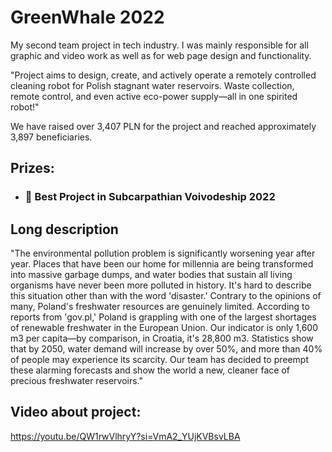 # GreenWhale 2022
My second team project in tech industry. I was mainly responsible for all graphic and video work as well as for web page design and functionality.

"Project aims to design, create, and actively operate a remotely controlled cleaning robot for Polish stagnant water reservoirs. Waste collection, remote control, and even active eco-power supply—all in one spirited robot!"

We have raised over 3,407 PLN for the project and reached approximately 3,897 beneficiaries.

## Prizes:
- ### 🥈 Best Project in Subcarpathian Voivodeship 2022

## Long description

"The environmental pollution problem is significantly worsening year after year. Places that have been our home for millennia are being transformed into massive garbage dumps, and water bodies that sustain all living organisms have never been more polluted in history. It's hard to describe this situation other than with the word 'disaster.' Contrary to the opinions of many, Poland's freshwater resources are genuinely limited. According to reports from 'gov.pl,' Poland is grappling with one of the largest shortages of renewable freshwater in the European Union. Our indicator is only 1,600 m3 per capita—by comparison, in Croatia, it's 28,800 m3. Statistics show that by 2050, water demand will increase by over 50%, and more than 40% of people may experience its scarcity. Our team has decided to preempt these alarming forecasts and show the world a new, cleaner face of precious freshwater reservoirs."

## Video about project: 

https://youtu.be/QW1rwVlhryY?si=VmA2_YUjKVBsvLBA
